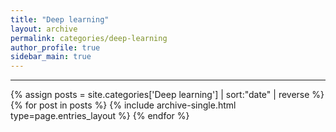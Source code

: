 ```yaml
---
title: "Deep learning"
layout: archive
permalink: categories/deep-learning
author_profile: true
sidebar_main: true
---
```


<!-- 공백이 포함되어 있는 카테고리 이름의 경우 site.categories['a b c'] 이런식으로! -->

***

{% assign posts = site.categories['Deep learning'] | sort:"date" | reverse %}
{% for post in posts %} {% include archive-single.html type=page.entries_layout %} {% endfor %}